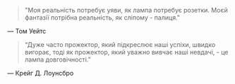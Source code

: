 > "Моя реальність потребує уяви, як лампа потребує розетки. Моєй фантазії потрібна реальність, як сліпому - палиця."

― Том Уейтс

> “Дуже часто прожектор, який підкреслює наші успіхи, швидко вигорає, тоді як прожектор, який уважно вивчає наші невдачі, - це лампа довговічності.”

― Крейг Д. Лоунсбро
